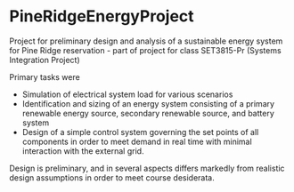 # PineRidgeEnergyProject
Project for preliminary design and analysis of a sustainable energy system for Pine Ridge reservation - part of project for class SET3815-Pr (Systems Integration Project)

Primary tasks were 
- Simulation of electrical system load for various scenarios
- Identification  and sizing of an energy system consisting of a primary renewable energy source, secondary renewable source, and battery system
- Design of a simple control system governing the set points of all components in order to meet demand in real time with minimal interaction with the external grid.

Design is preliminary, and in several aspects differs markedly from realistic design assumptions in order to meet course desiderata.
